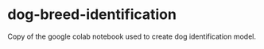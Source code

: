 # dog-breed-identification

Copy of the google colab notebook used to create dog identification model.
